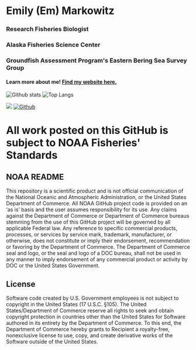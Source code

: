 # Emily (Em) Markowitz

### Research Fisheries Biologist 

### Alaska Fisheries Science Center

### Groundfish Assessment Program's Eastern Bering Sea Survey Group

#### Learn more about me! [Find my website here.](https://emilyhmarkowitz.github.io/emilyhmarkowitz/)

![Github stats](https://github-readme-stats.vercel.app/api?username=EmilyMarkowitz-NOAA&show_icons=true)
![Top Langs](https://github-readme-stats.vercel.app/api/top-langs/?username=EmilyMarkowitz-NOAA)


![](https://visitor-badge.laobi.icu/badge?page_id=EmilyMarkowitz-NOAA.EmilyMarkowitz-NOAA)
[![Github](https://img.shields.io/github/followers/EmilyMarkowitz-NOAA?label=Follow&style=social)](https://github.com/EmilyMarkowitz-NOAA)


<!--
**EmilyMarkowitz-NOAA/EmilyMarkowitz-NOAA** is a ✨ _special_ ✨ repository because its `README.md` (this file) appears on your GitHub profile.

Here are some ideas to get you started:

- 🔭 I’m currently working on ...
- 🌱 I’m currently learning ...
- 👯 I’m looking to collaborate on ...
- 🤔 I’m looking for help with ...
- 💬 Ask me about ...
- 📫 How to reach me: ...
- 😄 Pronouns: ...
- ⚡ Fun fact: ...
-->

# All work posted on this GitHub is subject to NOAA Fisheries' Standards

## NOAA README

This repository is a scientific product and is not official communication of the National Oceanic and Atmospheric Administration, or the United States Department of Commerce. All NOAA GitHub project code is provided on an ‘as is’ basis and the user assumes responsibility for its use. Any claims against the Department of Commerce or Department of Commerce bureaus stemming from the use of this GitHub project will be governed by all applicable Federal law. Any reference to specific commercial products, processes, or services by service mark, trademark, manufacturer, or otherwise, does not constitute or imply their endorsement, recommendation or favoring by the Department of Commerce. The Department of Commerce seal and logo, or the seal and logo of a DOC bureau, shall not be used in any manner to imply endorsement of any commercial product or activity by DOC or the United States Government.

## License

Software code created by U.S. Government employees is not subject to copyright in the United States (17 U.S.C. §105). The United States/Department of Commerce reserve all rights to seek and obtain copyright protection in countries other than the United States for Software authored in its entirety by the Department of Commerce. To this end, the Department of Commerce hereby grants to Recipient a royalty-free, nonexclusive license to use, copy, and create derivative works of the Software outside of the United States.
